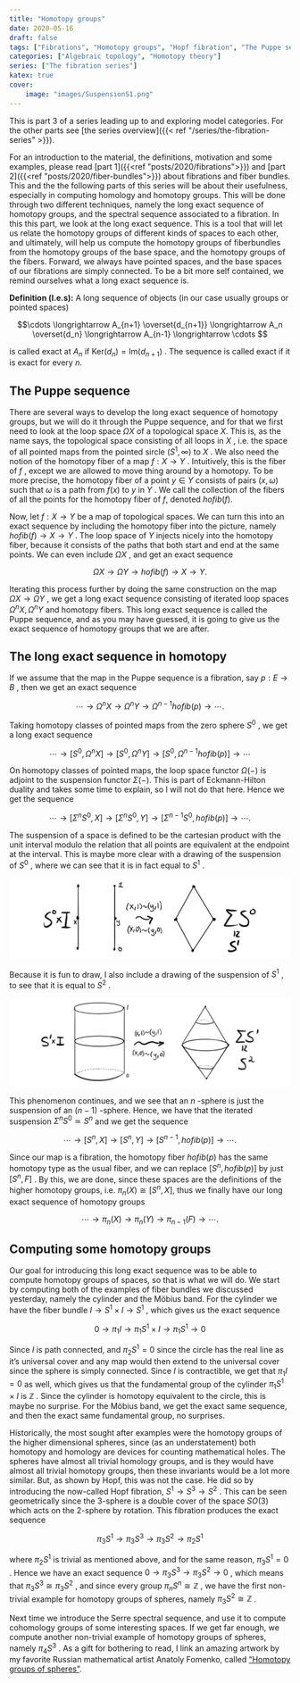 ```yaml
---
title: "Homotopy groups"
date: 2020-05-16
draft: false
tags: ["Fibrations", "Homotopy groups", "Hopf fibration", "The Puppe sequence"]
categories: ["Algebraic topology", "Homotopy theory"]
series: ["The fibration series"]
katex: true
cover:
    image: "images/SuspensionS1.png"
---
```


This is part 3 of a series leading up to and exploring model categories. For the other parts see [the series overview]({{< ref "/series/the-fibration-series" >}}).

For an introduction to the material, the definitions, motivation and some examples, please read [part 1]({{<ref "posts/2020/fibrations">}}) and [part 2]({{<ref "posts/2020/fiber-bundles">}}) about fibrations and fiber bundles. This and the the following parts of this series will be about their usefulness, especially in computing homology and homotopy groups. This will be done through two different techniques, namely the long exact sequence of homotopy groups, and the spectral sequence associated to a fibration. In this this part, we look at the long exact sequence. This is a tool that will let us relate the homotopy groups of different kinds of spaces to each other, and ultimately, will help us compute the homotopy groups of fiberbundles from the homotopy groups of the base space, and the homotopy groups of the fibers. Forward, we always have pointed spaces, and the base spaces of our fibrations are simply connected. To be a bit more self contained, we remind ourselves what a long exact sequence is.

**Definition (l.e.s):** A long sequence of objects (in our case usually groups or pointed spaces) 

$$\cdots \longrightarrow A_{n+1} \overset{d_{n+1}} \longrightarrow A_n \overset{d_n} \longrightarrow A_{n-1} \longrightarrow \cdots $$

is called exact at $A_n$ if $\text{Ker}(d_n)=\text{Im}(d_{n+1})$ . The sequence is called exact if it is exact for every $n.$

## The Puppe sequence

There are several ways to develop the long exact sequence of homotopy groups, but we will do it through the Puppe sequence, and for that we first need to look at the loop space $\Omega X$ of a topological space $X$. This is, as the name says, the topological space consisting of all loops in $X$ , i.e. the space of all pointed maps from the pointed sircle $(S^1, \infty)$ to $X$ . We also need the notion of the homotopy fiber of a map $f: X\rightarrow Y$ . Intuitively, this is the fiber of $f$ , except we are allowed to move thing around by a homotopy. To be more precise, the homotopy fiber of a point $y\in Y$ consists of pairs $(x,\omega)$ such that $\omega$ is a path from $f(x)$ to $y$ in $Y$ . We call the collection of the fibers of all the points for the homotopy fiber of $f$, denoted $hofib(f)$.

Now, let $f:X\longrightarrow Y$ be a map of topological spaces. We can turn this into an exact sequence by including the homotopy fiber into the picture, namely $hofib(f)\rightarrow X\rightarrow Y$ . The loop space of $Y$ injects nicely into the homotopy fiber, because it consists of the paths that both start and end at the same points. We can even include $\Omega X$ , and get an exact sequence

$$\Omega X \rightarrow \Omega Y \rightarrow hofib(f)\rightarrow X\rightarrow Y.$$ 

Iterating this process further by doing the same construction on the map $\Omega X \rightarrow \Omega Y$ , we get a long exact sequence consisting of iterated loop spaces $\Omega^n X, \Omega^n Y$ and homotopy fibers. This long exact sequence is called the Puppe sequence, and as you may have guessed, it is going to give us the exact sequence of homotopy groups that we are after.

## The long exact sequence in homotopy

If we assume that the map in the Puppe sequence is a fibration, say $p: E\rightarrow B$ , then we get an exact sequence

$$\cdots \rightarrow \Omega^n X \rightarrow \Omega^n Y \rightarrow \Omega^{n-1} hofib(p) \rightarrow \cdots .$$

Taking homotopy classes of pointed maps from the zero sphere $S^0$ , we get a long exact sequence

$$\cdots \rightarrow [S^0, \Omega^n X] \rightarrow [S^0, \Omega^n Y] \rightarrow [S^0, \Omega^{n-1} hofib(p)] \rightarrow \cdots$$

On homotopy classes of pointed maps, the loop space functor $\Omega (-)$ is adjoint to the suspension functor $\Sigma (-)$. This is part of Eckmann-Hilton duality and takes some time to explain, so I will not do that here. Hence we get the sequence

$$\cdots \rightarrow [\Sigma^n S^0, X] \rightarrow [\Sigma^n S^0, Y] \rightarrow [\Sigma^{n-1} S^0, hofib(p)] \rightarrow \cdots .$$

The suspension of a space is defined to be the cartesian product with the unit interval modulo the relation that all points are equivalent at the endpoint at the interval. This is maybe more clear with a drawing of the suspension of $S^0$ , where we can see that it is in fact equal to $S^1$ .

![Error loading image](images/SuspensionS0.png)

Because it is fun to draw, I also include a drawing of the suspension of $S^1$ , to see that it is equal to $S^2$ .

![Error loading image](images/SuspensionS1.png)

This phenomenon continues, and we see that an $n$ -sphere is just the suspension of an $(n-1)$ -sphere. Hence, we have that the iterated suspension $\Sigma^n S^0 \simeq S^n$ and we get the sequence

$$\cdots \rightarrow [S^n, X] \rightarrow [S^n, Y] \rightarrow [S^{n-1}, hofib(p)] \rightarrow \cdots .$$

Since our map is a fibration, the homotopy fiber $hofib(p)$ has the same homotopy type as the usual fiber, and we can replace $[S^n, hofib(p)]$ by just $[S^n, F]$ . By this, we are done, since these spaces are the definitions of the higher homotopy groups, i.e. $\pi_n(X)\cong [S^n, X]$, thus we finally have our long exact sequence of homotopy groups

$$\cdots \rightarrow \pi_n(X) \rightarrow \pi_n(Y) \rightarrow \pi_{n-1}(F) \rightarrow \cdots .$$

## Computing some homotopy groups

Our goal for introducing this long exact sequence was to be able to compute homotopy groups of spaces, so that is what we will do. We start by computing both of the examples of fiber bundles we discussed yesterday, namely the cylinder and the Möbius band. For the cylinder we have the fiber bundle $I \rightarrow S^1\times I \rightarrow S^1$ , which gives us the exact sequence

$$0 \rightarrow \pi_1 I \rightarrow \pi_1 S^1\times I \rightarrow \pi_1 S^1 \rightarrow 0$$

Since $I$ is path connected, and $\pi_2 S^1 =0$ since the circle has the real line as it’s universal cover and any map would then extend to the universal cover since the sphere is simply connected. Since $I$ is contractible, we get that $\pi_1 I =0$ as well, which gives us that the fundamental group of the cylinder $\pi_1 S^1\times I$ is $\mathbb{Z}$ . Since the cylinder is homotopy equivalent to the circle, this is maybe no surprise. For the Möbius band, we get the exact same sequence, and then the exact same fundamental group, no surprises.

Historically, the most sought after examples were the homotopy groups of the higher dimensional spheres, since (as an understatement) both homotopy and homology are devices for counting mathematical holes. The spheres have almost all trivial homology groups, and is they would have almost all trivial homotopy groups, then these invariants would be a lot more similar. But, as shown by Hopf, this was not the case. He did so by introducing the now-called Hopf fibration, $S^1 \rightarrow S^3 \rightarrow S^2$ . This can be seen geometrically since the 3-sphere is a double cover of the space $SO(3)$ which acts on the 2-sphere by rotation. This fibration produces the exact sequence

$$\pi_3 S^1 \rightarrow \pi_3 S^3 \rightarrow \pi_3 S^2 \rightarrow \pi_2 S^1$$

where $\pi_2 S^1$ is trivial as mentioned above, and for the same reason, $\pi_3 S^1 =0$ . Hence we have an exact sequence $0 \rightarrow \pi_3 S^3 \rightarrow \pi_3 S^2 \rightarrow 0$ , which means that $\pi_3 S^3 \cong \pi_3 S^2$ , and since every group $\pi_n S^n \cong \mathbb{Z}$ , we have the first non-trivial example for homotopy groups of spheres, namely $\pi_3 S^2 \cong \mathbb{Z}$ .

Next time we introduce the Serre spectral sequence, and use it to compute cohomology groups of some interesting spaces. If we get far enough, we compute another non-trivial example of homotopy groups of spheres, namely $\pi_4 S^3$ . As a gift for bothering to read, I link an amazing artwork by my favorite Russian mathematical artist Anatoly Fomenko, called [“Homotopy groups of spheres”](http://chronologia.org/en/math_impressions/poster034.html).